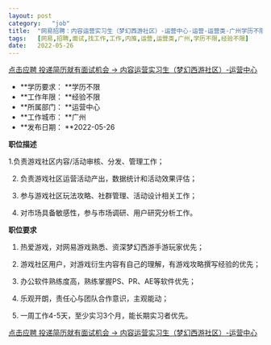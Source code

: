 ```yaml
---
layout:	post
category:	"job"
title:	"网易招聘：内容运营实习生（梦幻西游社区）-运营中心-运营-运营类-广州学历不限经验不限"
tags:	[网易,招聘,面试,找工作,工作,内推,运营,运营类,广州,学历不限,经验不限]
date:	2022-05-26
---
```


[点击应聘 投递简历就有面试机会 ->  内容运营实习生（梦幻西游社区）-运营中心](http://mobile.bole.netease.com/bole/boleDetail?id=40512&employeeId=346f03c3cda5f04c&key=all)



- **学历要求： **学历不限
- **工作年限： **经验不限
- **所属部门： **运营中心
- **工作城市： **广州
- **发布日期： **2022-05-26



**职位描述**

1.负责游戏社区内容/活动审核、分发、管理工作；

2. 负责游戏社区运营活动产出，数据统计和活动效果评估；

3. 参与游戏社区玩法攻略、社群管理、活动设计相关工作；

4. 对市场具备敏感性，参与市场调研、用户研究分析工作。



**职位要求**

1. 热爱游戏，对网易游戏熟悉、资深梦幻西游手游玩家优先；

2. 游戏社区用户，对游戏衍生内容有自己的理解，有游戏攻略撰写经验的优先；

3. 办公软件熟练度高，熟练掌握PS、PR、AE等软件优先；

4. 乐观开朗，责任心与团队合作意识，主观能动；

5. 一周工作4-5天，至少实习3个月，能长期实习者优先。





[点击应聘 投递简历就有面试机会 ->  内容运营实习生（梦幻西游社区）-运营中心](http://mobile.bole.netease.com/bole/boleDetail?id=40512&employeeId=346f03c3cda5f04c&key=all)